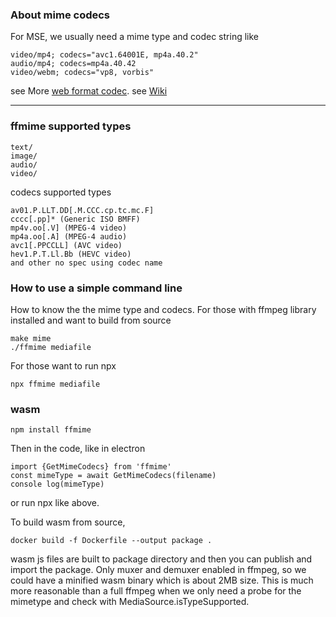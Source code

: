 
### About mime codecs
For MSE, we usually need a mime type and codec string like
```
video/mp4; codecs="avc1.64001E, mp4a.40.2"
audio/mp4; codecs=mp4a.40.42
video/webm; codecs="vp8, vorbis"
```
see More [web format codec](https://developer.mozilla.org/en-US/docs/Web/Media/Formats/codecs_parameter).
see [Wiki](https://wiki.whatwg.org/wiki/video_type_parameters)

---

### ffmime supported types
```
text/
image/
audio/
video/
```
codecs supported types
```
av01.P.LLT.DD[.M.CCC.cp.tc.mc.F]
cccc[.pp]* (Generic ISO BMFF)
mp4v.oo[.V] (MPEG-4 video)
mp4a.oo[.A] (MPEG-4 audio)
avc1[.PPCCLL] (AVC video)
hev1.P.T.Ll.Bb (HEVC video)
and other no spec using codec name
```

### How to use a simple command line
How to know the the mime type and codecs.
For those with ffmpeg library installed and want to build from source
```
make mime
./ffmime mediafile
```
For those want to run npx
```
npx ffmime mediafile
```

### wasm
```
npm install ffmime
```
Then in the code, like in electron

```
import {GetMimeCodecs} from 'ffmime'
const mimeType = await GetMimeCodecs(filename)
console log(mimeType)
```

or run npx like above.


To build wasm from source,
```
docker build -f Dockerfile --output package .
```
wasm js files are built to package directory and then you can publish and import the package.
Only muxer and demuxer enabled in ffmpeg, so we could have a minified wasm binary which is about 2MB size. This is much more reasonable than a full ffmpeg when we only need a probe for the mimetype and check with MediaSource.isTypeSupported.